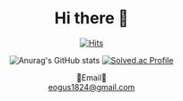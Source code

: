   
  <div align=center>
  



  # Hi there 👋

  [![Hits](https://hits.seeyoufarm.com/api/count/incr/badge.svg?url=https%3A%2F%2Fgithub.com%2Feogus4658&count_bg=%2318C778&title_bg=%230F9056&icon=&icon_color=%23A3BC29&title=visited&edge_flat=false)](https://hits.seeyoufarm.com)
  
  ![Anurag's GitHub stats](https://github-readme-stats.vercel.app/api?username=eogus4658&theme=dark&show_icons=true)
[![Solved.ac
Profile](http://mazassumnida.wtf/api/v2/generate_badge?boj=eogus4658)](https://solved.ac/eogus4658)

  📧Email📧<br>eogus1824@gmail.com
  </div>

<!--
**eogus4658/eogus4658** is a ✨ _special_ ✨ repository because its `README.md` (this file) appears on your GitHub profile.

Here are some ideas to get you started:

- 🔭 I’m currently working on ...
- 🌱 I’m currently learning ...
- 👯 I’m looking to collaborate on ...
- 🤔 I’m looking for help with ...
- 💬 Ask me about ...
- 📫 How to reach me: ...
- 😄 Pronouns: ...
- ⚡ Fun fact: ...
-->
